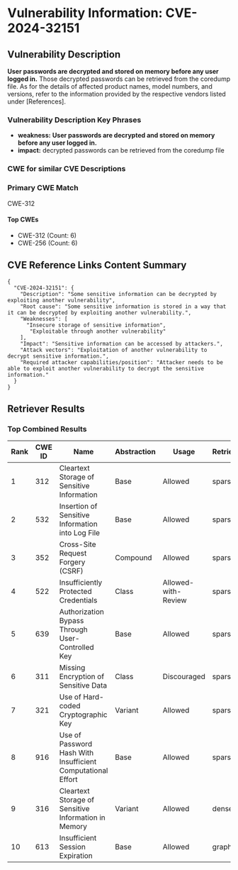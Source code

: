 # Vulnerability Information: CVE-2024-32151

## Vulnerability Description
**User passwords are decrypted and stored on memory before any user logged in.** Those decrypted passwords can be retrieved from the coredump file. As for the details of affected product names, model numbers, and versions, refer to the information provided by the respective vendors listed under [References].

### Vulnerability Description Key Phrases
- **weakness:** **User passwords are decrypted and stored on memory before any user logged in.**
- **impact:** decrypted passwords can be retrieved from the coredump file

### CWE for similar CVE Descriptions
### Primary CWE Match
CWE-312

#### Top CWEs
- CWE-312 (Count: 6)
- CWE-256 (Count: 6)

## CVE Reference Links Content Summary
```
{
  "CVE-2024-32151": {
    "Description": "Some sensitive information can be decrypted by exploiting another vulnerability",
    "Root cause": "Some sensitive information is stored in a way that it can be decrypted by exploiting another vulnerability.",
    "Weaknesses": [
      "Insecure storage of sensitive information",
       "Exploitable through another vulnerability"
    ],
    "Impact": "Sensitive information can be accessed by attackers.",
    "Attack vectors": "Exploitation of another vulnerability to decrypt sensitive information.",
    "Required attacker capabilities/position": "Attacker needs to be able to exploit another vulnerability to decrypt the sensitive information."
  }
}
```

## Retriever Results

### Top Combined Results

| Rank | CWE ID | Name | Abstraction | Usage  | Retrievers | Individual Scores |
|------|--------|------|-------------|-------|------------|-------------------|
| 1 | 312 | Cleartext Storage of Sensitive Information | Base | Allowed | sparse | 0.290 |
| 2 | 532 | Insertion of Sensitive Information into Log File | Base | Allowed | sparse | 0.290 |
| 3 | 352 | Cross-Site Request Forgery (CSRF) | Compound | Allowed | sparse | 0.273 |
| 4 | 522 | Insufficiently Protected Credentials | Class | Allowed-with-Review | sparse | 0.270 |
| 5 | 639 | Authorization Bypass Through User-Controlled Key | Base | Allowed | sparse | 0.270 |
| 6 | 311 | Missing Encryption of Sensitive Data | Class | Discouraged | sparse | 0.268 |
| 7 | 321 | Use of Hard-coded Cryptographic Key | Variant | Allowed | sparse | 0.268 |
| 8 | 916 | Use of Password Hash With Insufficient Computational Effort | Base | Allowed | sparse | 0.266 |
| 9 | 316 | Cleartext Storage of Sensitive Information in Memory | Variant | Allowed | dense | 0.581 |
| 10 | 613 | Insufficient Session Expiration | Base | Allowed | graph | 0.002 |

